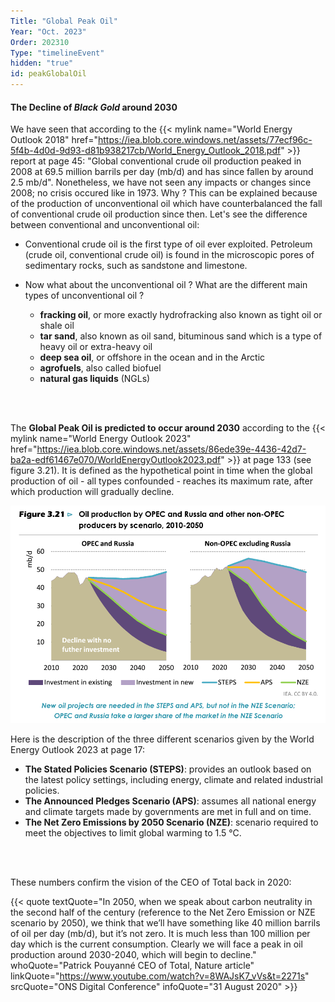 ```yaml
---
Title: "Global Peak Oil"
Year: "Oct. 2023"
Order: 202310
Type: "timelineEvent"
hidden: "true"
id: peakGlobalOil
---
```


#### The Decline of _Black Gold_ around 2030

We have seen that according to the {{< mylink name="World Energy Outlook 2018" href="https://iea.blob.core.windows.net/assets/77ecf96c-5f4b-4d0d-9d93-d81b938217cb/World_Energy_Outlook_2018.pdf" >}} report at page 45: "Global conventional crude oil production peaked in 2008 at 69.5 million barrils per day (mb/d) and has since fallen by around 2.5 mb/d". Nonetheless, we have not seen any impacts or changes since 2008; no crisis occured like in 1973. Why ? This can be explained because of the production of unconventional oil which have counterbalanced the fall of conventional crude oil production since then. Let's see the difference between conventional and unconventional oil:

+ Conventional crude oil is the first type of oil ever exploited. Petroleum (crude oil, conventional crude oil) is found in the microscopic pores of sedimentary rocks, such as sandstone and limestone.

+ Now what about the unconventional oil ? What are the different main types of unconventional oil ?
    - **fracking oil**, or more exactly hydrofracking also known as tight oil or shale oil
    - **tar sand**, also known as oil sand, bituminous sand which is a type of heavy oil or extra-heavy oil
    - **deep sea oil**, or offshore in the ocean and in the Arctic
    - **agrofuels**, also called biofuel
    - **natural gas liquids** (NGLs)

<br/><br/>

The **Global Peak Oil is predicted to occur around 2030** according to the {{< mylink name="World Energy Outlook 2023" href="https://iea.blob.core.windows.net/assets/86ede39e-4436-42d7-ba2a-edf61467e070/WorldEnergyOutlook2023.pdf" >}} at page 133 (see figure 3.21). It is defined as the hypothetical point in time when the global production of oil - all types confounded - reaches its maximum rate, after which production will gradually decline.

![](/img/ecology/timelines/main/weo-2023-oil-production-upto-2050.png)

Here is the description of the three different scenarios given by the World Energy Outlook 2023 at page 17: 
- **The Stated Policies Scenario (STEPS)**: provides an outlook based on the latest policy settings, including energy, climate and related industrial policies. 
- **The Announced Pledges Scenario (APS)**: assumes all national energy and climate targets made by governments are met in full and on time. 
- **The Net Zero Emissions by 2050 Scenario (NZE)**: scenario required to meet the objectives to limit global warming to 1.5 °C.

<br/><br/>

These numbers confirm the vision of the CEO of Total back in 2020:

{{< quote textQuote="In 2050, when we speak about carbon neutrality in the second half of the century (reference to the Net Zero Emission or NZE scenario by 2050), we think that we’ll have something like 40 million barrils of oil per day (mb/d), but it’s not zero. It is much less than 100 million per day which is the current consumption. Clearly we will face a peak in oil production around 2030-2040, which will begin to decline." whoQuote="Patrick Pouyanné CEO of Total, Nature article" linkQuote="https://www.youtube.com/watch?v=8WAJsK7_vVs&t=2271s" srcQuote="ONS Digital Conference" infoQuote="31 August 2020" >}}